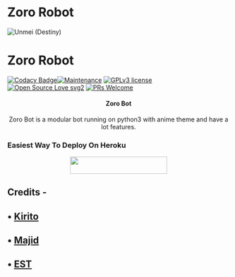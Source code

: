 
# Zoro Robot
![Unmei (Destiny)](https://telegra.ph/file/9ca2f31aff6032b849f63.jpg)
# Zoro Robot
[![Codacy Badge](https://app.codacy.com/project/badge/Grade/729d680436084e0a9cb16f0e875dc097)](https://www.codacy.com/gh/DarkSoulxUltra/Destiny-Bot/dashboard?utm_source=github.com&amp;utm_medium=referral&amp;utm_content=DarkSoulxUltra/Destiny-Bot&amp;utm_campaign=Badge_Grade_Settings)[![Maintenance](https://img.shields.io/badge/Maintained%3F-yes-green.svg)](https://github.com/ZoroLuffy1/Zoroxbot/graphs/commit-activity) [![GPLv3 license](https://img.shields.io/badge/License-GPLv3-blue.svg)](https://perso.crans.org/besson/LICENSE.html) [![Open Source Love svg2](https://badges.frapsoft.com/os/v2/open-source.svg?v=103)](https://github.com/ellerbrock/open-source-badges/) [![PRs Welcome](https://img.shields.io/badge/PRs-welcome-brightgreen.svg?style=flat-square)](https://makeapullrequest.com)


<h4><p align="center"> Zoro Bot </p></h4>

<p align="center">Zoro Bot is a modular bot running on python3 with anime theme and have a lot features.</p>


### Easiest Way To Deploy On Heroku 

<p align="center"><a href="https://heroku.com/deploy?template=https://github.com/DarkSoulxUltra/EmikoRobot"> <img src="https://img.shields.io/badge/Deploy%20To%20Heroku-Purple&green?style=for-the-badge&logo=heroku" width="220" height="38.45"/></a></p>




## Credits -

## • [Kirito](https://github.com/ZoroLuffy1)

## • [Majid](https://github.com/majid-nex)

## • [EST](https://t.me/estanimes)
